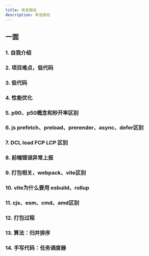 ```yaml
---
title: 希音面经
description: 希音面经
---
```


## 一面

### 1. 自我介绍

### 2. 项目难点，低代码

### 3. 低代码

### 4. 性能优化

### 5. p90、p50概念和秒开率区别

### 6. js prefetch、preload、prerender、async、defer区别

### 7. DCL load FCP LCP 区别

### 8. 前端错误异常上报

### 9. 打包相关，webpack、vite区别

### 10. vite为什么要用 esbuild、rollup

### 11. cjs、esm、cmd、amd区别

### 12. 打包过程

### 13. 算法：归并排序

### 14. 手写代码：任务调度器

